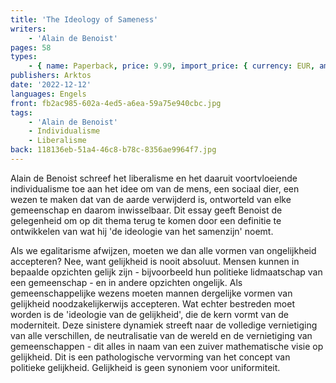 ```yaml
---
title: 'The Ideology of Sameness'
writers:
    - 'Alain de Benoist'
pages: 58
types:
    - { name: Paperback, price: 9.99, import_price: { currency: EUR, amount: 7.6 }, isbn: 978-1-915755-08-7, size: { height: '216', width: '140', depth: '4' } }
publishers: Arktos
date: '2022-12-12'
languages: Engels
front: fb2ac985-602a-4ed5-a6ea-59a75e940cbc.jpg
tags:
    - 'Alain de Benoist'
    - Individualisme
    - Liberalisme
back: 118136eb-51a4-46c8-b78c-8356ae9964f7.jpg
---
```


Alain de Benoist schreef het liberalisme en het daaruit voortvloeiende individualisme toe aan het idee om van de mens, een sociaal dier, een wezen te maken dat van de aarde verwijderd is, ontworteld van elke gemeenschap en daarom inwisselbaar. Dit essay geeft Benoist de gelegenheid om op dit thema terug te komen door een definitie te ontwikkelen van wat hij 'de ideologie van het samenzijn' noemt.

Als we egalitarisme afwijzen, moeten we dan alle vormen van ongelijkheid accepteren? Nee, want gelijkheid is nooit absoluut. Mensen kunnen in bepaalde opzichten gelijk zijn - bijvoorbeeld hun politieke lidmaatschap van een gemeenschap - en in andere opzichten ongelijk. Als gemeenschappelijke wezens moeten mannen dergelijke vormen van gelijkheid noodzakelijkerwijs accepteren. Wat echter bestreden moet worden is de 'ideologie van de gelijkheid', die de kern vormt van de moderniteit. Deze sinistere dynamiek streeft naar de volledige vernietiging van alle verschillen, de neutralisatie van de wereld en de vernietiging van gemeenschappen - dit alles in naam van een zuiver mathematische visie op gelijkheid. Dit is een pathologische vervorming van het concept van politieke gelijkheid. Gelijkheid is geen synoniem voor uniformiteit.
